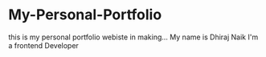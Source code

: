 # My-Personal-Portfolio
this is my personal portfolio webiste in making...
My name is Dhiraj Naik 
I'm a frontend Developer

